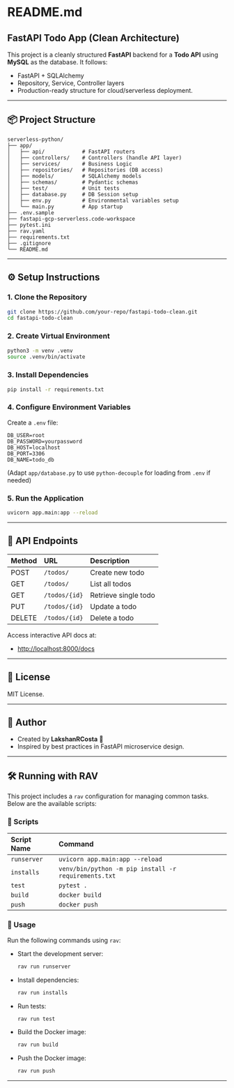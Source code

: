 # README.md

## FastAPI Todo App (Clean Architecture)

This project is a cleanly structured **FastAPI** backend for a **Todo API** using **MySQL** as the database. It follows:

- FastAPI + SQLAlchemy
- Repository, Service, Controller layers
- Production-ready structure for cloud/serverless deployment.

---

## 📦 Project Structure

```plaintext
serverless-python/
├── app/
│   ├── api/            # FastAPI routers
│   ├── controllers/    # Controllers (handle API layer)
│   ├── services/       # Business Logic
│   ├── repositories/   # Repositories (DB access)
│   ├── models/         # SQLAlchemy models
│   ├── schemas/        # Pydantic schemas
│   ├── test/           # Unit tests
│   ├── database.py     # DB Session setup
│   ├── env.py          # Environmental variables setup
│   └── main.py         # App startup
├── .env.sample
├── fastapi-gcp-serverless.code-workspace
├── pytest.ini
├── rav.yaml
├── requirements.txt
├── .gitignore
└── README.md
```

---

## ⚙️ Setup Instructions

### 1. Clone the Repository

```bash
git clone https://github.com/your-repo/fastapi-todo-clean.git
cd fastapi-todo-clean
```

### 2. Create Virtual Environment

```bash
python3 -m venv .venv
source .venv/bin/activate
```

### 3. Install Dependencies

```bash
pip install -r requirements.txt
```

### 4. Configure Environment Variables

Create a `.env` file:

```env
DB_USER=root
DB_PASSWORD=yourpassword
DB_HOST=localhost
DB_PORT=3306
DB_NAME=todo_db
```

(Adapt `app/database.py` to use `python-decouple` for loading from `.env` if needed)

### 5. Run the Application

```bash
uvicorn app.main:app --reload
```

---

## 🚀 API Endpoints

| Method | URL | Description |
|:------|:---|:-----------|
| POST | `/todos/` | Create new todo |
| GET | `/todos/` | List all todos |
| GET | `/todos/{id}` | Retrieve single todo |
| PUT | `/todos/{id}` | Update a todo |
| DELETE | `/todos/{id}` | Delete a todo |

Access interactive API docs at:

- [http://localhost:8000/docs](http://localhost:8000/docs)

---

## 📄 License

MIT License.

---

## 💬 Author

- Created by **LakshanRCosta** 🚀
- Inspired by best practices in FastAPI microservice design.

---

## 🛠️ Running with RAV

This project includes a `rav` configuration for managing common tasks. Below are the available scripts:

### 🔧 Scripts

| Script Name | Command |
|:------------|:--------|
| `runserver` | `uvicorn app.main:app --reload` |
| `installs`  | `venv/bin/python -m pip install -r requirements.txt` |
| `test`      | `pytest .` |
| `build`     | `docker build` |
| `push`      | `docker push` |

### 🚀 Usage

Run the following commands using `rav`:

- Start the development server:

    ```bash
    rav run runserver
    ```

- Install dependencies:

    ```bash
    rav run installs
    ```

- Run tests:

    ```bash
    rav run test
    ```

- Build the Docker image:

    ```bash
    rav run build
    ```

- Push the Docker image:

    ```bash
    rav run push
    ```

---
